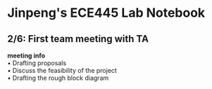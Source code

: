 # Jinpeng's ECE445 Lab Notebook

## 2/6: First team meeting with TA

  **meeting info <br>**
  •  Drafting proposals<br>
  •  Discuss the feasibility of the project<br>
  •  Drafting the rough block diagram <br>
